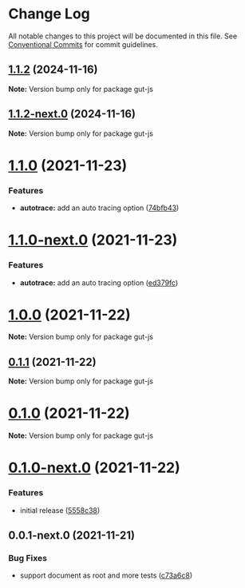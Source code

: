 # Change Log

All notable changes to this project will be documented in this file.
See [Conventional Commits](https://conventionalcommits.org) for commit guidelines.

## [1.1.2](https://github.com/matzehecht/generic-user-tracking/compare/v1.1.1...v1.1.2) (2024-11-16)

**Note:** Version bump only for package gut-js

## [1.1.2-next.0](https://github.com/matzehecht/generic-user-tracking/compare/v1.1.1...v1.1.2-next.0) (2024-11-16)

**Note:** Version bump only for package gut-js

# [1.1.0](https://github.com/matzehecht/generic-user-tracking/compare/v1.0.0...v1.1.0) (2021-11-23)

### Features

- **autotrace:** add an auto tracing option ([74bfb43](https://github.com/matzehecht/generic-user-tracking/commit/74bfb434034f5cb309e13ae6eb6e8554c12f4090))

# [1.1.0-next.0](https://github.com/matzehecht/generic-user-tracking/compare/v1.0.0...v1.1.0-next.0) (2021-11-23)

### Features

- **autotrace:** add an auto tracing option ([ed379fc](https://github.com/matzehecht/generic-user-tracking/commit/ed379fca4f62dec3ca778368a6bfaeb3761c3062))

# [1.0.0](https://github.com/matzehecht/generic-user-tracking/compare/v0.1.0-next.0...v1.0.0) (2021-11-22)

**Note:** Version bump only for package gut-js

## [0.1.1](https://github.com/matzehecht/generic-user-tracking/compare/v0.1.0-next.0...v0.1.1) (2021-11-22)

**Note:** Version bump only for package gut-js

# [0.1.0](https://github.com/matzehecht/generic-user-tracking/compare/v0.1.0-next.0...v0.1.0) (2021-11-22)

**Note:** Version bump only for package gut-js

# [0.1.0-next.0](https://github.com/matzehecht/generic-user-tracking/compare/v0.0.1-next.0...v0.1.0-next.0) (2021-11-22)

### Features

- initial release ([5558c38](https://github.com/matzehecht/generic-user-tracking/commit/5558c38e49c8fa9f2798aef054833247da0ea561))

## 0.0.1-next.0 (2021-11-21)

### Bug Fixes

- support document as root and more tests ([c73a6c8](https://github.com/matzehecht/generic-user-tracking/commit/c73a6c8f0c57c211d5c270cba2b7793048436345))
